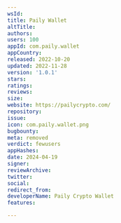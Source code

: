 ```yaml
---
wsId: 
title: Paily Wallet
altTitle: 
authors: 
users: 100
appId: com.paily.wallet
appCountry: 
released: 2022-10-20
updated: 2022-11-28
version: '1.0.1'
stars: 
ratings: 
reviews: 
size: 
website: https://pailycrypto.com/
repository: 
issue: 
icon: com.paily.wallet.png
bugbounty: 
meta: removed
verdict: fewusers
appHashes: 
date: 2024-04-19
signer: 
reviewArchive: 
twitter: 
social: 
redirect_from: 
developerName: Paily Crypto Wallet
features: 

---
```



